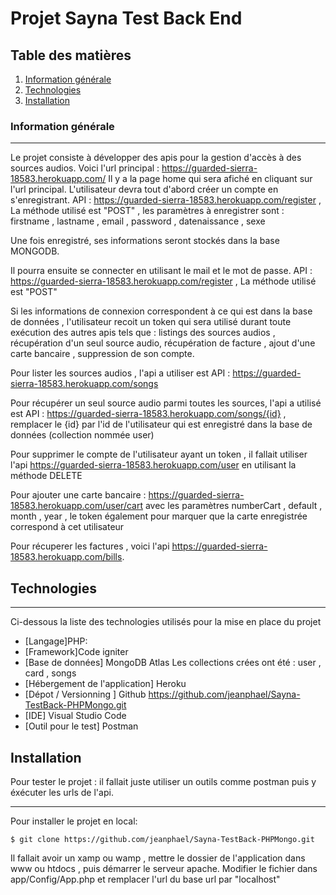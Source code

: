 # Projet Sayna Test Back End 
 
## Table des matières
1. [Information générale](#info-general)
2. [Technologies](#technologies)
3. [Installation](#installation)

### Information générale
***
Le projet consiste à développer des apis pour la gestion d'accès à des sources audios.
Voici l'url principal : https://guarded-sierra-18583.herokuapp.com/
Il y a la page home qui sera afiché en cliquant sur l'url principal.
L'utilisateur devra tout d'abord créer un compte en s'enregistrant.
API : https://guarded-sierra-18583.herokuapp.com/register , La méthode utilisé est "POST" , les paramètres à enregistrer sont : firstname , lastname , email , password , datenaissance , sexe

Une fois enregistré, ses informations seront stockés dans la base MONGODB.

Il pourra ensuite se connecter en utilisant le mail et le mot de passe.
API : https://guarded-sierra-18583.herokuapp.com/register , La méthode utilisé est "POST"

Si les informations de connexion correspondent à ce qui est dans la base de données , l'utilisateur recoit un token qui sera utilisé durant toute exécution des autres apis tels que : listings des sources audios , récupération d'un seul source audio, récupération de facture , ajout d'une carte bancaire , suppression de son compte.

Pour lister les sources audios , l'api a utiliser est API : https://guarded-sierra-18583.herokuapp.com/songs 

Pour récupérer un seul source audio parmi toutes les sources, l'api a utilisé est API : https://guarded-sierra-18583.herokuapp.com/songs/{id} , remplacer le {id} par l'id de l'utilisateur qui est enregistré dans la base de données (collection nommée user)

Pour supprimer le compte de l'utilisateur ayant un token , il fallait utiliser l'api https://guarded-sierra-18583.herokuapp.com/user en utilisant la méthode DELETE 

Pour ajouter une carte bancaire : https://guarded-sierra-18583.herokuapp.com/user/cart avec les paramètres numberCart , default , month , year , le token également pour marquer que la carte enregistrée correspond à cet utilisateur

Pour récuperer les factures , voici l'api https://guarded-sierra-18583.herokuapp.com/bills.
## Technologies
***
Ci-dessous la liste des technologies utilisés pour la mise en place du projet
* [Langage]PHP: 
* [Framework]Code igniter
* [Base de données] MongoDB Atlas 
Les collections crées ont été : user , card , songs
* [Hébergement de l'application] Heroku
* [Dépot / Versionning ] Github https://github.com/jeanphael/Sayna-TestBack-PHPMongo.git
* [IDE] Visual Studio Code
* [Outil pour le test] Postman

## Installation
Pour tester le projet : il fallait juste utiliser un outils comme postman puis y éxécuter les urls de l'api.
***
Pour installer le projet en local: 
```
$ git clone https://github.com/jeanphael/Sayna-TestBack-PHPMongo.git

```
Il fallait avoir un xamp ou wamp , mettre le dossier de l'application dans www ou htdocs , puis démarrer le serveur apache.
Modifier le fichier dans app/Config/App.php et remplacer l'url du base url par "localhost"


